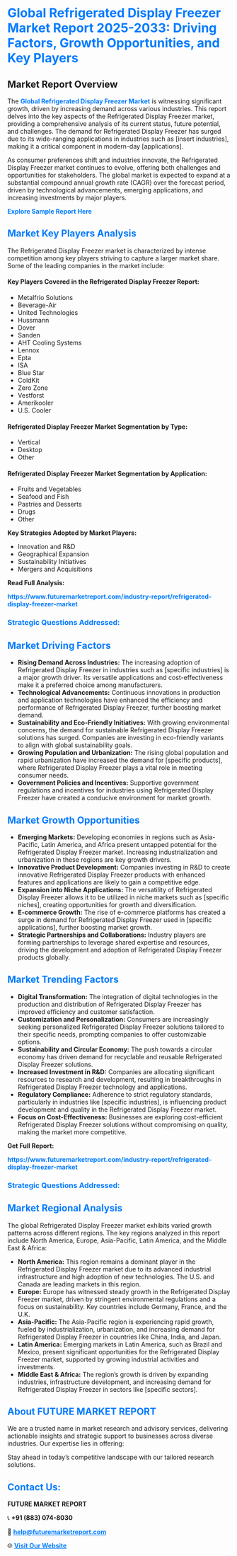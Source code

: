 <h1 style="color: #007BFF;">Global Refrigerated Display Freezer Market Report 2025-2033: Driving Factors, Growth Opportunities, and Key Players</h1>

<section id="overview">
<h2>Market Report Overview</h2>
<p>The <a href="https://www.futuremarketreport.com/industry-report/refrigerated-display-freezer-market" style="color: #007BFF; text-decoration: none;"><strong>Global Refrigerated Display Freezer Market</strong></a> is witnessing significant growth, driven by increasing demand across various industries. This report delves into the key aspects of the Refrigerated Display Freezer market, providing a comprehensive analysis of its current status, future potential, and challenges. The demand for Refrigerated Display Freezer has surged due to its wide-ranging applications in industries such as [insert industries], making it a critical component in modern-day [applications].</p>
<p>As consumer preferences shift and industries innovate, the Refrigerated Display Freezer market continues to evolve, offering both challenges and opportunities for stakeholders. The global market is expected to expand at a substantial compound annual growth rate (CAGR) over the forecast period, driven by technological advancements, emerging applications, and increasing investments by major players.</p>
</section>

<section id="overview">
<p><a href="https://www.futuremarketreport.com/request-sample/reportId=98150" style="color: #007BFF; text-decoration: none;"><strong>Explore Sample Report Here</strong></a></p>
</section>

<section id="key-players">
<h2 style="color: #007BFF;">Market Key Players Analysis</h2>
<p>The Refrigerated Display Freezer market is characterized by intense competition among key players striving to capture a larger market share. Some of the leading companies in the market include:</p>
<h4>Key Players Covered in the Refrigerated Display Freezer Report:</h4>
<ul><li>Metalfrio Solutions</li><li>Beverage-Air</li><li>United Technologies</li><li>Hussmann</li><li>Dover</li><li>Sanden</li><li>AHT Cooling Systems</li><li>Lennox</li><li>Epta</li><li>ISA</li><li>Blue Star</li><li>ColdKit</li><li>Zero Zone</li><li>Vestforst</li><li>Amerikooler</li><li>U.S. Cooler</li></ul>
<h4>Refrigerated Display Freezer Market Segmentation by Type:</h4>
<ul><li>Vertical</li><li>Desktop</li><li>Other</li></ul>

<h4>Refrigerated Display Freezer Market Segmentation by Application:</h4>
<ul><li>Fruits and Vegetables</li><li>Seafood and Fish</li><li>Pastries and Desserts</li><li>Drugs</li><li>Other</li></ul>
<p><strong>Key Strategies Adopted by Market Players:</strong></p>
<ul>
<li>Innovation and R&D</li>
<li>Geographical Expansion</li>
<li>Sustainability Initiatives</li>
<li>Mergers and Acquisitions</li>
</ul>
</section>

<section>
<p><strong>Read Full Analysis: </strong></p><a href="https://www.futuremarketreport.com/industry-report/refrigerated-display-freezer-market" style="color: #007BFF; text-decoration: none;"><strong>https://www.futuremarketreport.com/industry-report/refrigerated-display-freezer-market</strong></a>
<h3 style="color: #007BFF;">Strategic Questions Addressed:</h3>
</section>

<section id="driving-factors">
<h2 style="color: #007BFF;">Market Driving Factors</h2>
<ul>
<li><strong>Rising Demand Across Industries:</strong> The increasing adoption of Refrigerated Display Freezer in industries such as [specific industries] is a major growth driver. Its versatile applications and cost-effectiveness make it a preferred choice among manufacturers.</li>
<li><strong>Technological Advancements:</strong> Continuous innovations in production and application technologies have enhanced the efficiency and performance of Refrigerated Display Freezer, further boosting market demand.</li>
<li><strong>Sustainability and Eco-Friendly Initiatives:</strong> With growing environmental concerns, the demand for sustainable Refrigerated Display Freezer solutions has surged. Companies are investing in eco-friendly variants to align with global sustainability goals.</li>
<li><strong>Growing Population and Urbanization:</strong> The rising global population and rapid urbanization have increased the demand for [specific products], where Refrigerated Display Freezer plays a vital role in meeting consumer needs.</li>
<li><strong>Government Policies and Incentives:</strong> Supportive government regulations and incentives for industries using Refrigerated Display Freezer have created a conducive environment for market growth.</li>
</ul>
</section>

<section id="growth-opportunities">
<h2 style="color: #007BFF;">Market Growth Opportunities</h2>
<ul>
<li><strong>Emerging Markets:</strong> Developing economies in regions such as Asia-Pacific, Latin America, and Africa present untapped potential for the Refrigerated Display Freezer market. Increasing industrialization and urbanization in these regions are key growth drivers.</li>
<li><strong>Innovative Product Development:</strong> Companies investing in R&D to create innovative Refrigerated Display Freezer products with enhanced features and applications are likely to gain a competitive edge.</li>
<li><strong>Expansion into Niche Applications:</strong> The versatility of Refrigerated Display Freezer allows it to be utilized in niche markets such as [specific niches], creating opportunities for growth and diversification.</li>
<li><strong>E-commerce Growth:</strong> The rise of e-commerce platforms has created a surge in demand for Refrigerated Display Freezer used in [specific applications], further boosting market growth.</li>
<li><strong>Strategic Partnerships and Collaborations:</strong> Industry players are forming partnerships to leverage shared expertise and resources, driving the development and adoption of Refrigerated Display Freezer products globally.</li>
</ul>
</section>

<section id="trending-factors">
<h2 style="color: #007BFF;">Market Trending Factors</h2>
<ul>
<li><strong>Digital Transformation:</strong> The integration of digital technologies in the production and distribution of Refrigerated Display Freezer has improved efficiency and customer satisfaction.</li>
<li><strong>Customization and Personalization:</strong> Consumers are increasingly seeking personalized Refrigerated Display Freezer solutions tailored to their specific needs, prompting companies to offer customizable options.</li>
<li><strong>Sustainability and Circular Economy:</strong> The push towards a circular economy has driven demand for recyclable and reusable Refrigerated Display Freezer solutions.</li>
<li><strong>Increased Investment in R&D:</strong> Companies are allocating significant resources to research and development, resulting in breakthroughs in Refrigerated Display Freezer technology and applications.</li>
<li><strong>Regulatory Compliance:</strong> Adherence to strict regulatory standards, particularly in industries like [specific industries], is influencing product development and quality in the Refrigerated Display Freezer market.</li>
<li><strong>Focus on Cost-Effectiveness:</strong> Businesses are exploring cost-efficient Refrigerated Display Freezer solutions without compromising on quality, making the market more competitive.</li>
</ul>
</section>

<section>
<p><strong>Get Full Report: </strong></p><a href="https://www.futuremarketreport.com/industry-report/refrigerated-display-freezer-market" style="color: #007BFF; text-decoration: none;"><strong>https://www.futuremarketreport.com/industry-report/refrigerated-display-freezer-market</strong></a>
<h3 style="color: #007BFF;">Strategic Questions Addressed:</h3>
</section>


<section id="regional-analysis">
<h2 style="color: #007BFF;">Market Regional Analysis</h2>
<p>The global Refrigerated Display Freezer market exhibits varied growth patterns across different regions. The key regions analyzed in this report include North America, Europe, Asia-Pacific, Latin America, and the Middle East & Africa:</p>
<ul>
<li><strong>North America:</strong> This region remains a dominant player in the Refrigerated Display Freezer market due to its advanced industrial infrastructure and high adoption of new technologies. The U.S. and Canada are leading markets in this region.</li>
<li><strong>Europe:</strong> Europe has witnessed steady growth in the Refrigerated Display Freezer market, driven by stringent environmental regulations and a focus on sustainability. Key countries include Germany, France, and the U.K.</li>
<li><strong>Asia-Pacific:</strong> The Asia-Pacific region is experiencing rapid growth, fueled by industrialization, urbanization, and increasing demand for Refrigerated Display Freezer in countries like China, India, and Japan.</li>
<li><strong>Latin America:</strong> Emerging markets in Latin America, such as Brazil and Mexico, present significant opportunities for the Refrigerated Display Freezer market, supported by growing industrial activities and investments.</li>
<li><strong>Middle East & Africa:</strong> The region’s growth is driven by expanding industries, infrastructure development, and increasing demand for Refrigerated Display Freezer in sectors like [specific sectors].</li>
</ul>
</section>

<footer>
<h2 style="color: #007BFF;">About FUTURE MARKET REPORT</h2>
<p>We are a trusted name in market research and advisory services, delivering actionable insights and strategic support to businesses across diverse industries. Our expertise lies in offering:</p>

<p>Stay ahead in today’s competitive landscape with our tailored research solutions.</p>

<h2 style="color: #007BFF;">Contact Us:</h2>
<p><strong>FUTURE MARKET REPORT</strong></p>
<p>📞 <strong>+91 (883) 074-8030</strong></p>
<p>📧 <strong><a href="mailto:help@futuremarketreport.com" style="color: #007BFF;">help@futuremarketreport.com</a></strong></p>
<p>🌐 <strong><a href="https://www.futuremarketreport.com/" style="color: #007BFF;">Visit Our Website</a></strong></p>
</footer>